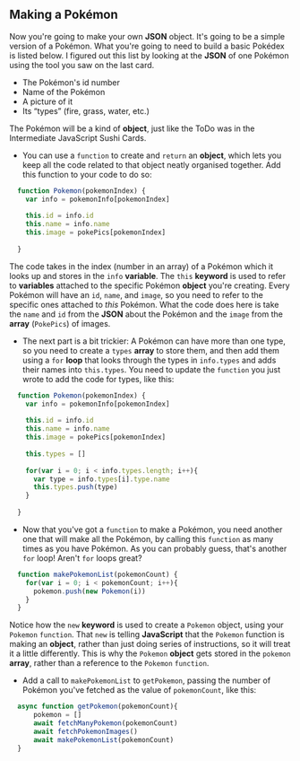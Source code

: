 ## Making a Pokémon

Now you're going to make your own **JSON** object. It's going to be a simple version of a Pokémon. What you're going to need to build a basic Pokédex is listed below. I figured out this list by looking at the **JSON** of one Pokémon using the tool you saw on the last card.
  * The Pokémon's id number
  * Name of the Pokémon
  * A picture of it
  * Its “types” (fire, grass, water, etc.)
  
The Pokémon will be a kind of **object**, just like the ToDo was in the Intermediate JavaScript Sushi Cards. 

+ You can use a `function` to create and `return` an **object**, which lets you keep all the code related to that object neatly organised together. Add this function to your code to do so:

```JavaScript
  function Pokemon(pokemonIndex) {
    var info = pokemonInfo[pokemonIndex]
    
    this.id = info.id
    this.name = info.name
    this.image = pokePics[pokemonIndex]
  
  }
```

The code takes in the index (number in an array) of a Pokémon which it looks up and stores in the `info` **variable**. The `this` **keyword** is used to refer to **variables** attached to the specific Pokémon **object** you're creating. Every Pokémon will have an `id`, `name`, and `image`, so you need to refer to the specific ones attached to *this* Pokémon. What the code does here is take the `name` and `id` from the **JSON** about the Pokémon and the `image` from the **array** (`PokePics`) of images.

+ The next part is a bit trickier: A Pokémon can have more than one type, so you need to create a `types` **array** to store them, and then add them using a `for` **loop** that looks through the types in `info.types` and adds their names into `this.types`. You need to update the `function` you just wrote to add the code for types, like this:

```JavaScript
  function Pokemon(pokemonIndex) {
    var info = pokemonInfo[pokemonIndex]
    
    this.id = info.id
    this.name = info.name
    this.image = pokePics[pokemonIndex]
    
    this.types = []
    
    for(var i = 0; i < info.types.length; i++){
      var type = info.types[i].type.name
      this.types.push(type)
    }
    
  }
```

+ Now that you've got a `function` to make a Pokémon, you need another one that will make all the Pokémon, by calling this `function` as many times as you have Pokémon. As you can probably guess, that's another `for` loop! Aren't `for` loops great?

```JavaScript
  function makePokemonList(pokemonCount) {
    for(var i = 0; i < pokemonCount; i++){
      pokemon.push(new Pokemon(i))
    }
  }
```

Notice how the `new` **keyword** is used to create a `Pokemon` object, using your `Pokemon` `function`. That `new` is telling **JavaScript** that the `Pokemon` function is making an **object**, rather than just doing series of instructions, so it will treat it a little differently. This is why the `Pokemon` **object** gets stored in the `pokemon` **array**, rather than a reference to the `Pokemon` `function`.

+ Add a call to `makePokemonList` to `getPokemon`, passing the number of Pokémon you've fetched as the value of `pokemonCount`, like this:

```JavaScript
  async function getPokemon(pokemonCount){
      pokemon = []
      await fetchManyPokemon(pokemonCount)
      await fetchPokemonImages()
      await makePokemonList(pokemonCount)
  }
```